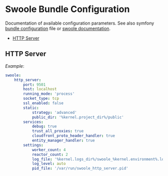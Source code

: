 # Swoole Bundle Configuration
Documentation of available configuration parameters. See also symfony [bundle configuration](./../src/Bridge/Symfony/Bundle/DependencyInjection/Configuration.php) file or [swoole documentation](https://github.com/swoole/swoole-docs/tree/master/modules).
- [HTTP Server](#http-server)

## HTTP Server

*Example*:
```yaml
swoole:
    http_server:
        port: 9501
        host: localhost
        running_mode: 'process'
        socket_type: tcp
        ssl_enabled: false
        static:
            strategy: 'advanced'
            public_dir: '%kernel.project_dir%/public'
        services:
            debug: true
            trust_all_proxies: true
            cloudfront_proto_header_handler: true
            entity_manager_handler: true
        settings:
            worker_count: 4
            reactor_count: 2
            log_file: '%kernel.logs_dir%/swoole_%kernel.environment%.log'
            log_level: auto
            pid_file: '/var/run/swoole_http_server.pid'
```
